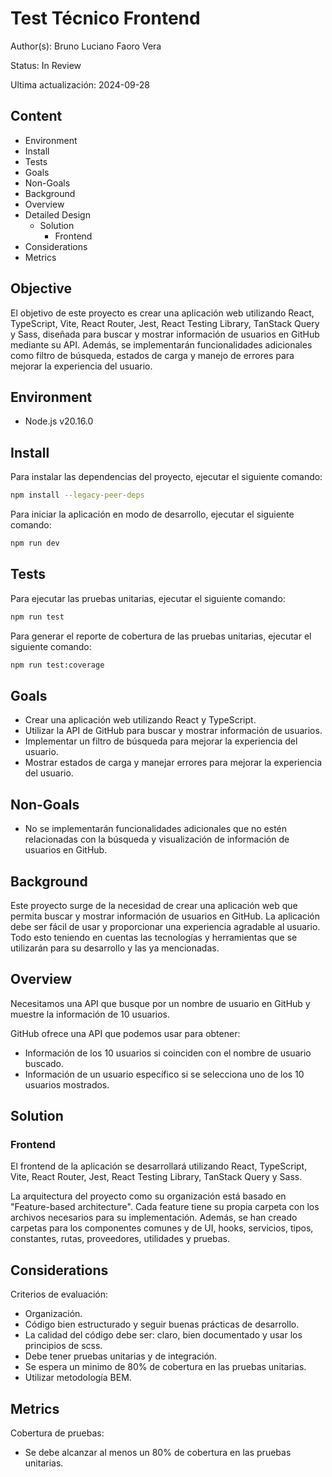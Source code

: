 # Test Técnico Frontend

Author(s): Bruno Luciano Faoro Vera

Status: In Review

Ultima actualización: 2024-09-28

## Content
- Environment
- Install
- Tests
- Goals
- Non-Goals
- Background
- Overview
- Detailed Design
  - Solution
    - Frontend
- Considerations
- Metrics

## Objective
El objetivo de este proyecto es crear una aplicación web utilizando React, TypeScript, Vite, React Router, Jest, React Testing Library, TanStack Query y Sass, diseñada para buscar y mostrar información de usuarios en GitHub mediante su API. Además, se implementarán funcionalidades adicionales como filtro de búsqueda, estados de carga y manejo de errores para mejorar la experiencia del usuario.

## Environment
- Node.js v20.16.0

## Install
Para instalar las dependencias del proyecto, ejecutar el siguiente comando:
```bash
npm install --legacy-peer-deps
```

Para iniciar la aplicación en modo de desarrollo, ejecutar el siguiente comando:
```bash
npm run dev
```

## Tests
Para ejecutar las pruebas unitarias, ejecutar el siguiente comando:
```bash
npm run test
```

Para generar el reporte de cobertura de las pruebas unitarias, ejecutar el siguiente comando:
```bash
npm run test:coverage
```

## Goals
- Crear una aplicación web utilizando React y TypeScript.
- Utilizar la API de GitHub para buscar y mostrar información de usuarios.
- Implementar un filtro de búsqueda para mejorar la experiencia del usuario.
- Mostrar estados de carga y manejar errores para mejorar la experiencia del usuario.

## Non-Goals
- No se implementarán funcionalidades adicionales que no estén relacionadas con la búsqueda y visualización de información de usuarios en GitHub.

## Background
Este proyecto surge de la necesidad de crear una aplicación web que permita buscar y mostrar información de usuarios en GitHub. La aplicación debe ser fácil de usar y proporcionar una experiencia agradable al usuario. Todo esto teniendo en cuentas las tecnologías y herramientas que se utilizarán para su desarrollo y las ya mencionadas.

## Overview
Necesitamos una API que busque por un nombre de usuario en GitHub y muestre la información de 10 usuarios.

GitHub ofrece una API que podemos usar para obtener:
- Información de los 10 usuarios si coinciden con el nombre de usuario buscado.
- Información de un usuario específico si se selecciona uno de los 10 usuarios mostrados.

## Solution
### Frontend
El frontend de la aplicación se desarrollará utilizando React, TypeScript, Vite, React Router, Jest, React Testing Library, TanStack Query y Sass.

La arquitectura del proyecto como su organización está basado en "Feature-based architecture". Cada feature tiene su propia carpeta con los archivos necesarios para su implementación. Además, se han creado carpetas para los componentes comunes y de UI, hooks, servicios, tipos, constantes, rutas, proveedores, utilidades y pruebas.

## Considerations
Criterios de evaluación:
- Organización.
- Código bien estructurado y seguir buenas prácticas de desarrollo.
- La calidad del código debe ser: claro, bien documentado y usar los principios de scss.
- Debe tener pruebas unitarias y de integración.
- Se espera un minimo de 80% de cobertura en las pruebas unitarias.
- Utilizar metodología BEM.

## Metrics
Cobertura de pruebas:
- Se debe alcanzar al menos un 80% de cobertura en las pruebas unitarias.
